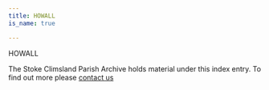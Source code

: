 ```yaml
---
title: HOWALL
is_name: true

---
```


HOWALL


The Stoke Climsland Parish Archive holds material under this index entry. To find out more please [contact us](/contact/)
